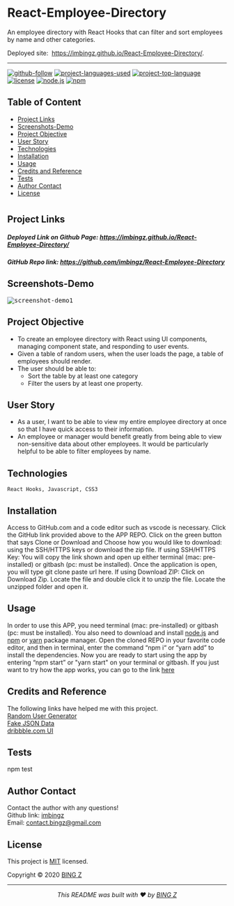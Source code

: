 
# React-Employee-Directory
An employee directory with React Hooks that can filter and sort employees by name and other categories. 

Deployed site: 
 https://imbingz.github.io/React-Employee-Directory/.


<hr>

  [![github-follow](https://img.shields.io/github/followers/imbingz?label=Follow&logoColor=purple&style=social)](https://github.com/imbingz)
  [![project-languages-used](https://img.shields.io/github/languages/count/imbingz/React-Employee-Directory?color=important)](https://github.com/imbingz/React-Employee-Directory)
  [![project-top-language](https://img.shields.io/github/languages/top/imbingz/React-Employee-Directory?color=blueviolet)](https://github.com/imbingz/React-Employee-Directory)
  [![license](https://img.shields.io/badge/License-MIT-brightgreen.svg)](https://choosealicense.com/licenses/mit/)
  [![node.js](https://img.shields.io/node/v/c?color=pink)](https://nodejs.org/en/)
  [![npm](https://img.shields.io/npm/v/npm?color=blue&logo=npm)](https://www.npmjs.com/package/inquirer)

  ## Table of Content
  * [ Project Links ](#Project-Links)
  * [ Screenshots-Demo ](#Screenshots-Demo)
  * [ Project Objective ](#Project-Objective)
  * [ User Story ](#User-Story)
  * [ Technologies ](#Technologies)
  * [ Installation ](#Installation)
  * [ Usage ](#Usage)
  * [ Credits and Reference ](#Credits-and-Reference)
  * [ Tests ](#Tests)
  * [ Author Contact ](#Author-Contact)
  * [ License ](#License)
  #

  ##  Project Links

  ##### Deployed Link on Github Page:  https://imbingz.github.io/React-Employee-Directory/
  ##### GitHub Repo link: https://github.com/imbingz/React-Employee-Directory

  ## Screenshots-Demo
  <kbd>![screenshot-demo1](./public/demo.gif)</kbd>
  ## Project Objective
  * To create an employee directory with React using UI components, managing component state, and responding to user events.
  * Given a table of random users, when the user loads the page, a table of employees should render. 
  * The user should be able to:
      * Sort the table by at least one category
      * Filter the users by at least one property.

  ## User Story
  * As a user, I want to be able to view my entire employee directory at once so that I have quick access to their information.
  * An employee or manager would benefit greatly from being able to view non-sensitive data about other employees. It would be particularly helpful to be able to filter employees by name.

  ## Technologies 
  ```
  React Hooks, Javascript, CSS3
  ```
  
  ## Installation
  Access to GitHub.com and a code editor such as vscode is necessary. Click the GitHub link provided above to the APP REPO. Click on the green button that says Clone or Download and Choose how you would like to download: using the SSH/HTTPS keys or download the zip file. If using SSH/HTTPS Key: You will copy the link shown and open up either terminal (mac: pre-installed) or gitbash (pc: must be installed). Once the application is open, you will type git clone paste url here. If using Download ZIP: Click on Download Zip. Locate the file and double click it to unzip the file. Locate the unzipped folder and open it. 

  ## Usage 
  In order to use this APP, you need terminal (mac: pre-installed) or gitbash (pc: must be installed). You also need to download and install [node.js](https://nodejs.org/en/) and [npm](www.npmjs.com) or [yarn](https://yarnpkg.com/) package manager. Open the cloned REPO in your favorite code editor, and then in terminal, enter the command “npm i“ or “yarn add”  to install the dependencies.  Now you are ready to start using the app by entering “npm start” or "yarn start" on your terminal or gitbash. If you just want to try how the app works, you can go to the link [here](https://imbingz.github.io/React-Employee-Directory/)

  
  ## Credits and Reference
  The following links have helped me with this project. <br> [Random User Generator](https://randomuser.me/)
<br>  [Fake JSON Data](https://www.json-generator.com/) <br>  [dribbble.com UI](https://dribbble.com/shots/14019725-Employee-list-Glass-Effect-UI) <br>  

  ## Tests
  npm test

  ## Author Contact
  Contact the author with any questions!<br>
  Github link: [imbingz](https://github.com/imbingz)<br>
  Email: contact.bingz@gmail.com

  ## License
  This project is [MIT](https://choosealicense.com/licenses/mit/) licensed.<br />

  Copyright © 2020 [BING Z](https://imbingz.github.io/Responsive-Website-Portfolio/)

  <hr>
  <p align='center'><i>
  This README was built with ❤️ by <a href="https://imbingz.github.io/Responsive-Website-Portfolio/"> BING Z</a>
</i></p>